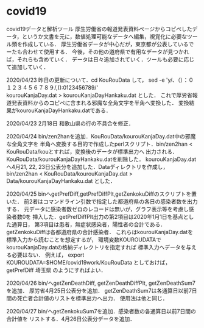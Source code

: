 # covid19
covid19データと解析ツール
厚生労働省の報道発表資料ページからコピペしたデータ，というか文書を元に，数値処理可能なデータへ編集，視覚化に必要なツール類を作成している．
厚生労働省データが中心だが，東京都が公表しているでーたも合わせて使用する．
今後，その他の道府県で有用なデータが見つかれば，それらも含めていく．
データは日々追加されていく．ツールも必要に応じて追加していく．

2020/04/23 昨日の更新について．cd KouRouData して，
sed -e 'y/、（）：０１２３４５６７８９/,():0123456789/' \
kourouKanjaDay.dat > kourouKanjaDayHankaku.dat
とした．
これで厚労省報道発表資料からのコピペに含まれる邪魔な全角文字を半角へ変換した．
変換結果がkourouKanjaDayHankaku.datである．

2020/04/23 2月18日 和歌山県の行の不具合を修正．

2020/04/24 bin/zen2hanを追加．KouRouData/kourouKanjaDay.dat中の邪魔な全角文字を
半角へ変換する目的で作成したperlスクリプト．bin/zen2han < KouRouData/kouとすれば，変換後のデータが標準出力へ
出力される．
KouRouData/kourouKanjaDayHankaku.datを削除した．
kourouKanjaDay.datへ4月21, 22, 23日公表分を追加した．Dataディレクトリを作成し，
bin/zen2han < KouRouData/kourouKanjaDay.dat > Data/kourouKanjaDayHankaku.dat
とした．

2020/04/25 binへgetPrefDiff,getPrefDiffPlt,getZenkokuDiffのスクリプトを置いた．
前2者はコマンドライン引数で指定した都道府県の各日の感染者数を出力する．
元データに感染者数ゼロのレコードは無いが，グラフ表示等を考慮し感染者数0を
挿入した．getPrefDiffPlt出力の第2項目は2020年1月1日を基点とした通算日，
第3項目は患者，無症状感染者，陽性者の合計である．
getZenkokuDiffは各都道府県の合計感染者．
これらはkourouKanjaDay.datを標準入力から読むことを想定するが，
環境変数KOUROUDATAでkourouKanjaDay.datの格納ディレクトリを指定すれば
標準入力へデータを与える必要はない．
例えば，
export KOUROUDATA=$HOME/covid19work/KouRouData
としておけば，
getPrefDiff 埼玉県
のようにすればよい．

2020/04/26 bin/へgetZenDeathDiff, getZenDeathDiffPlt, getZenDeathSum7を追加．
厚労省4月25日公表分を追加．
getZenDeathSum7は各通算日以前7日間の死亡者合計値のリストを標準出力へ出力．
使用法は他と同じ．

2020/04/27 bin/へgetZenkokuSum7を追加．感染者数の各通算日以前7日間の合計値を
リストする．4月26日公表分データを追加．
